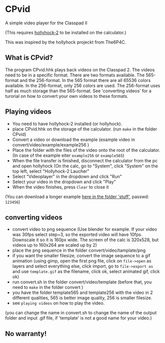 # CPvid
A simple video player for the Classpad II 

(This requires [hollyhock-2](https://github.com/SnailMath/hollyhock-2) to be installed on the calculator.)

This was inspired by the hollyhock projeckt from The6P4C.

## What is CPvid?
The program CPvid.hhk plays back videos on the Classpad 2. The videos need to be in a specific format.
There are two formats available. The 565-format and the 256-format. In the 565 format there are all 65536 colors available. In the 256-format, only 256 colors are used. The 256-format uses half as much storage than the 565-format.
See 'converting videos' for a turorial on how to convert your own videos to these formats.

## Playing videos
- You need to have hollyhock-2 installed (or hollyhock).
- place CPvid.hhk on the storage of the calculator. (run `make` in the folder CPvid)
- Convert a video or download the example (example video in convert/video/example/example256 )
- Place the folder with the files of the video onto the root of the calculator. (In case of the example eiter `example256` or `example565`)
- When the file transfer is finished, 
disconnect the calculator from the pc and open hollyhock 
(On the calc, go to "System", click "System" on the top left, select "Hollyhock-2 Laucher"
- Select "Videoplayer" in the dropdown and click "Run"
- Select your video in the dropdown and click "Play"
- When the video finishes, press `Clear` to close it

(You can download a longer example [here in the folder 'stuff'](https://drive.google.com/drive/u/0/folders/1T42uvVZ3Ps-bAghsFQeWIDF85kpocLed), passwd: `123456`)

## converting videos
- convert video to png sequence (Use blender for example. If your video was 30fps select step=3, so the exported video will have 10fps.
Downscale it so it is 160px wide. The screen of the calc is 320x528, but videos up to 160x264 are scaled up by 2)
- place the png sequence in the folder convert/video/tamplate/png
- if you want the smaller filesize, convert the image sequence to a gif animation (using gimp, open the first png file, click on `file->open` as layers and select everything else, click import, go to `file->export as` and use `template.gif` as the filename, click ok, select animated gif, click ok)
- run convert.sh in the folder convert/video/template (before that, you need to `make` in the folder convert )
- you have the folder template565 and template256 with the video in 2 different qualities, 565 is better image quality, 256 is smaller filesize.
- see `playing videos` on how to play the video.

(you can change the name in convert.sh to change the name of the output folder and input .gif file, if 'template' is not a good name for your video.)

## No warranty!
